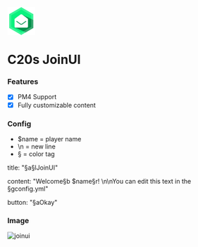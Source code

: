 <img src="https://github.com/creeperplayer20/C20s-JoinUI/blob/main/icon.png" alt="C20s JoinUI logo" title="C20s JoinUI" align="center">

# C20s JoinUI

### Features
- [X] PM4 Support
- [X] Fully customizable content

### Config

* $name = player name
* \n = new line
* § = color tag

title: "§a§lJoinUI"

content: "Welcome§b $name§r! \n\nYou can edit this text in the §gconfig.yml"

button: "§aOkay"

### Image

![joinui](https://user-images.githubusercontent.com/42560781/152647512-3a1ddac1-57f2-404f-9daa-59e18b661f90.png)
